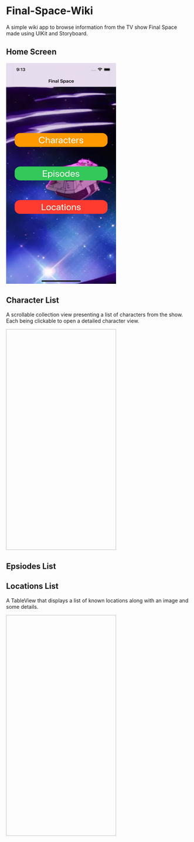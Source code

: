 # Final-Space-Wiki

A simple wiki app to browse information from the TV show Final Space made using UIKit and Storyboard.

## Home Screen
<img src="https://github.com/RobertTaylor94/Final-Space-Wiki/blob/2d7dbae5301a40525a6cec29396edc24f1777bcc/Images/Simulator%20Screen%20Shot%20-%20iPhone%2012%20-%202021-06-16%20at%2021.13.17.png" width="300" height="600">

## Character List
A scrollable collection view presenting a list of characters from the show. Each being clickable to open a detailed character view.

<img src="  " width="300" height="600">

## Epsiodes List


## Locations List
A TableView that displays a list of known locations along with an image and some details.

<img src="  " width="300" height="600">

